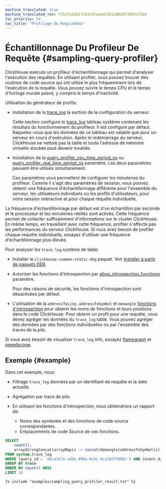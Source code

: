 ```yaml
---
machine_translated: true
machine_translated_rev: 72537a2d527c63c07aa5d2361a8829f3895cf2bd
toc_priority: 54
toc_title: "Profilage De Requ\xEAte"
---
```


# Échantillonnage Du Profileur De Requête {#sampling-query-profiler}

ClickHouse exécute un profileur d'échantillonnage qui permet d'analyser l'exécution des requêtes. En utilisant profiler, vous pouvez trouver des routines de code source qui ont utilisé le plus fréquemment lors de l'exécution de la requête. Vous pouvez suivre le temps CPU et le temps d'horloge murale passé, y compris le temps d'inactivité.

Utilisation du générateur de profils:

-   Installation de la [trace\_log](../server-configuration-parameters/settings.md#server_configuration_parameters-trace_log) la section de la configuration du serveur.

    Cette section configure le [trace\_log](../../operations/system-tables.md#system_tables-trace_log) tableau système contenant les résultats du fonctionnement du profileur. Il est configuré par défaut. Rappelez-vous que les données de ce tableau est valable que pour un serveur en cours d'exécution. Après le redémarrage du serveur, ClickHouse ne nettoie pas la table et toute l'adresse de mémoire virtuelle stockée peut devenir invalide.

-   Installation de la [query\_profiler\_cpu\_time\_period\_ns](../settings/settings.md#query_profiler_cpu_time_period_ns) ou [query\_profiler\_real\_time\_period\_ns](../settings/settings.md#query_profiler_real_time_period_ns) paramètre. Les deux paramètres peuvent être utilisés simultanément.

    Ces paramètres vous permettent de configurer les minuteries du profileur. Comme il s'agit des paramètres de session, vous pouvez obtenir une fréquence d'échantillonnage différente pour l'ensemble du serveur, les utilisateurs individuels ou les profils d'utilisateurs, pour votre session interactive et pour chaque requête individuelle.

La fréquence d'échantillonnage par défaut est d'un échantillon par seconde et le processeur et les minuteries réelles sont activés. Cette fréquence permet de collecter suffisamment d'informations sur le cluster ClickHouse. En même temps, en travaillant avec cette fréquence, profiler n'affecte pas les performances du serveur ClickHouse. Si vous avez besoin de profiler chaque requête individuelle, essayez d'utiliser une fréquence d'échantillonnage plus élevée.

Pour analyser les `trace_log` système de table:

-   Installer le `clickhouse-common-static-dbg` paquet. Voir [Installer à partir de paquets DEB](../../getting-started/install.md#install-from-deb-packages).

-   Autoriser les fonctions d'introspection par [allow\_introspection\_functions](../settings/settings.md#settings-allow_introspection_functions) paramètre.

    Pour des raisons de sécurité, les fonctions d'introspection sont désactivées par défaut.

-   L'utilisation de la `addressToLine`, `addressToSymbol` et `demangle` [fonctions d'introspection](../../sql-reference/functions/introspection.md) pour obtenir les noms de fonctions et leurs positions dans le code ClickHouse. Pour obtenir un profil pour une requête, vous devez agréger les données du `trace_log` table. Vous pouvez agréger des données par des fonctions individuelles ou par l'ensemble des traces de la pile.

Si vous avez besoin de visualiser `trace_log` info, essayez [flamegraph](../../interfaces/third-party/gui/#clickhouse-flamegraph) et [speedscope](https://github.com/laplab/clickhouse-speedscope).

## Exemple {#example}

Dans cet exemple, nous:

-   Filtrage `trace_log` données par un identifiant de requête et la date actuelle.

-   Agrégation par trace de pile.

-   En utilisant les fonctions d'introspection, nous obtiendrons un rapport de:

    -   Noms des symboles et des fonctions de code source correspondantes.
    -   Emplacements de code Source de ces fonctions.

<!-- -->

``` sql
SELECT
    count(),
    arrayStringConcat(arrayMap(x -> concat(demangle(addressToSymbol(x)), '\n    ', addressToLine(x)), trace), '\n') AS sym
FROM system.trace_log
WHERE (query_id = 'ebca3574-ad0a-400a-9cbc-dca382f5998c') AND (event_date = today())
GROUP BY trace
ORDER BY count() DESC
LIMIT 10
```

``` text
{% include "examples/sampling_query_profiler_result.txt" %}
```
